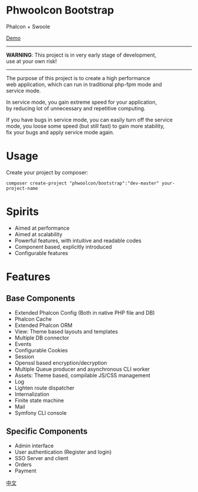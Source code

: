 # Phwoolcon Bootstrap

Phalcon + Swoole

[Demo](http://phwoolcon.com/)

***

**WARNING**: This project is in very early stage of development,  
use at your own risk!

***

The purpose of this project is to create a high performance  
web application, which can run in traditional php-fpm mode and  
service mode.

In service mode, you gain extreme speed for your application,  
by reducing lot of unnecessary and repetitive computing.

If you have bugs in service mode, you can easily turn off the service  
mode, you loose some speed (but still fast) to gain more stability,  
fix your bugs and apply service mode again.

# Usage
Create your project by composer:
```
composer create-project "phwoolcon/bootstrap":"dev-master" your-project-name
```

# Spirits
* Aimed at performance
* Aimed at scalability
* Powerful features, with intuitive and readable codes
* Component based, explicitly introduced
* Configurable features

# Features

## Base Components
* Extended Phalcon Config (Both in native PHP file and DB)
* Phalcon Cache
* Extended Phalcon ORM
* View: Theme based layouts and templates
* Multiple DB connector
* Events
* Configurable Cookies
* Session
* Openssl based encryption/decryption
* Multiple Queue producer and asynchronous CLI worker
* Assets: Theme based, compilable JS/CSS management
* Log
* Lighten route dispatcher
* Internalization
* Finite state machine
* Mail
* Symfony CLI console

## Specific Components
* Admin interface
* User authentication (Register and login)
* SSO Server and client
* Orders
* Payment

[中文](README-zh.md)
